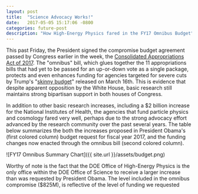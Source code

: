 ```yaml
---
layout: post
title:  "Science Advocacy Works!"
date:   2017-05-05 15:17:06 -0800
categories: future-post
description: "How High-Energy Physics fared in the FY17 Omnibus Budget"
---
```


This past Friday, the President signed the compromise budget agreement passed by Congress earlier in the week, the [Consolidated Appropriations Act of 2017](https://www.congress.gov/115/bills/hr244/BILLS-115hr244enr.pdf). The "omnibus" bill, which glues together the 11 appropriations bills that had yet to be passed for an up-or-down vote as a single package, protects and even enhances funding for agencies targeted for severe cuts by Trump's "[skinny budget](https://www.whitehouse.gov/sites/whitehouse.gov/files/omb/budget/fy2018/2018_blueprint.pdf)" released on March 16th. This is evidence that despite apparent opposition by the White House, basic research still maintains strong bipartisan support in both houses of Congress.

In addition to other basic research increases, including a $2 billion increase for the National Institutes of Health, the agencies that fund particle physics and cosmology fared very well, perhaps due to the strong advocacy effort advanced by the research community over the past several years. The table below summarizes the both the increases proposed in President Obama's (first colored column) budget request for fiscal year 2017, and the funding changes now enacted through the omnibus bill (second colored column). 

![FY17 Omnibus Summary Chart]({{ site.url }}/assets/budget.png)

Worthy of note is the fact that the DOE Office of High-Energy Physics is the only office within the DOE Office of Science to receive a larger increase than was requested by President Obama. The level included in the omnibus compromise ($825M), is reflective of the level of funding we requested 

